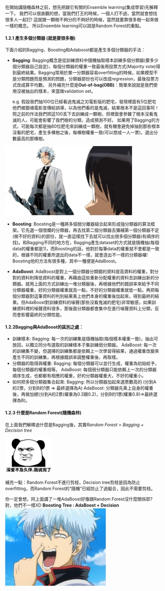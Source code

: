 在開始講隨機森林之前，想先把跟它有關的Ensemble learning(集成學習)先解釋一下。
我們可以很直觀的想，當我們打王的時候，一個人打不過，當然就會想找很多人一起打!
這就跟一顆樹不夠分的不夠好的時候，當然就要靠很多樹一起來做一樣的概念。
所以Ensemble learning可以說是Random Forest的重點。
#### 1.2.1 產生多個分類器 (就是要很多樹)
下面介紹的Bagging、Boosting和Adaboost都是產生多個分類器的手法：

* **Bagging**: Bagging概念是從訓練資料中隨機抽取樣本訓練多個分類器(要多少個分類器自己設定)，每個分類器的權重一致最後用投票方式(Majority vote)得到最終結果。Bagging常用於單一分類器容易overfitting的時候，如果模型不是分類問題而是預測的問題，分類器部份也可以改成regression，最後投票方式改成算平均數。
另外補充什麼是**Out-of-bag(OBB)**：簡單來說就是我們使用沒被抽出的樣本，來當做validation set。

    e.g. 假設我們抽100位已經看過鬼滅之刃電影版的肥宅，發現裡面有5位肥宅他們被銀魂電影宣傳給誤導，以為他們看的是鬼滅，結果根本不是這回事阿！	
照之前的作法我們把這100丟下去訓練成一顆樹，但裡面會參雜了根本沒看鬼滅的人，可能會影響了我們樹的分類，造成預測不好。
如果用了Bagging的方式，可能每次都是抽80位肥宅來訓練成一顆樹，就有機會避免掉抽到那些根本沒看的肥宅，產生多棵樹之後，每棵樹權重一致(可以想成一人一票)，選出分數最高的那棵樹。

![](https://github.com/Evabc/DataMining_MachineLearning/blob/master/1_Classification/1.2_%E9%9A%A8%E6%A9%9F%E6%A3%AE%E6%9E%97_Random%20Forest/image/1.JPG "image1")

* **Boosting**: Boosting是一種將多個弱分離器組合起來形成強分類器的算法框架。它先選一個很爛的分類器，再去找第二個分類器去彌補第一個分類器不足(做不好的資料)的部份，就一直這樣找下去就可以找出很多個分類器(有順序的找)。和Bagging不同的地方在，Bagging產生dataset的方式就是隨機抽(每個data的權重都是1)，而Boosting的話，他對於每筆data的權重就不會都是一致的，根據不同的權重所選出的data不一樣，就會造出不一樣的分類器囉! Boosting他的方法有很多種，其中一種便是AdaBoost。

* **AdaBoost**: AdaBoost是對上一個分類器分類錯的資料提高資料的權重，對分對的資料則降低資料的權重，再藉由這些重新分配權重的資料去訓練出新的分類器。就用上面的方式訓練出一堆分類器後，再根據他們的錯誤率來給予不同分類器權重，好的分類器權重就高一點，不好的分類器權重就低一點，再把每個分類器對這筆資料的判別結果乘上他們本身的權重後加起來，得到最終的結果。但AdaBoost對訓練資料的噪聲(那些沒看鬼滅的肥宅)非常敏感，如果訓練資料裡的噪聲資料很多，那後面分類器都會集中在進行噪聲資料上分類，反而會影響最終的分類性能。

#### 1.2.2Bagging與AdaBoost的區別之處：
* 訓練樣本:
Bagging: 每一次的訓練集是隨機抽取(每個樣本權重一致)，抽出可放回，以獨立同分布選取的訓練樣本子集訓練弱分類器。
AdaBoost: 每一次的訓練集不變，但選擇的訓練集都是依賴上一次學習得結果，通過權重改變來產生不同的訓練集，再根據錯誤率調整權重後，再取樣。
* 分類器的取得與權重:
Bagging: 每個分類器可以並行生成，權重為初始給予，每個分類器的權重相等。
AdaBoost: 每個弱分類器只能依賴上一次的分類器順序生成，也都都有相應的權重，好的分類器權重大，不好的權重小。
* 如何把多個分類器集合起來:
Bagging: 所以分類器加起來選票數高的 (分到A的2票，分到B的1票 => 最終選擇為A)
AdaBoost: 分類器先乘上自身的權重後，再做加總(分到A的2票(權重為0.3跟0.2)，分到B的1票(權重0.8)=>最終選擇為B)。

#### 1.2.3 什麼是Random Forest(隨機森林)
在上面我們解釋過什麼是Bagging後，其實*Random Forest = Bagging + Decision tree* 

![](https://github.com/Evabc/DataMining_MachineLearning/blob/master/1_Classification/1.2_%E9%9A%A8%E6%A9%9F%E6%A3%AE%E6%9E%97_Random%20Forest/image/2.JPG "image2")

補充一點：Random Forest不進行剪枝，Decision tree剪枝是因為防止overfitting，而Random Forest的“隨機”已經防止了過擬合，因此不需要剪枝。

你一定會想，阿上面講了一堆AdaBoost好像跟Random Forest沒什麼關係耶? 
對，他們不一樣XD 
**Boosting Tree : AdaBoost + Decision**
![](https://github.com/Evabc/DataMining_MachineLearning/blob/master/1_Classification/1.2_%E9%9A%A8%E6%A9%9F%E6%A3%AE%E6%9E%97_Random%20Forest/image/3.JPG "image3")
